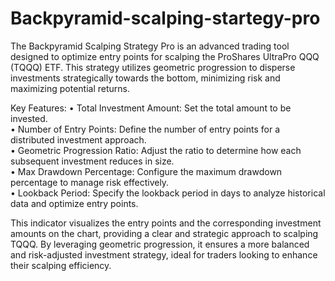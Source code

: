 # Backpyramid-scalping-startegy-pro
The Backpyramid Scalping Strategy Pro is an advanced trading tool designed to optimize entry points for scalping the ProShares UltraPro QQQ (TQQQ) ETF. This strategy utilizes geometric progression to disperse investments strategically towards the bottom, minimizing risk and maximizing potential returns.

Key Features:
• Total Investment Amount: Set the total amount to be invested. <br>
• Number of Entry Points: Define the number of entry points for a distributed investment approach. <br>
• Geometric Progression Ratio: Adjust the ratio to determine how each subsequent investment reduces in size.<br>
• Max Drawdown Percentage: Configure the maximum drawdown percentage to manage risk effectively.<br>
• Lookback Period: Specify the lookback period in days to analyze historical data and optimize entry points.<br>

This indicator visualizes the entry points and the corresponding investment amounts on the chart, providing a clear and strategic approach to scalping TQQQ. By leveraging geometric progression, it ensures a more balanced and risk-adjusted investment strategy, ideal for traders looking to enhance their scalping efficiency.
